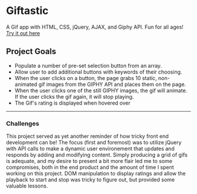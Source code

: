# Giftastic
A Gif app with HTML, CSS, jQuery, AJAX, and Giphy API. Fun for all ages! [Try it out here](https://futurethang.github.io/Giftastic/)




## Project Goals

* Populate a number of pre-set selection button from an array.
* Allow user to add additional buttons with keywords of their choosing.
* When the user clicks on a button, the page grabs 10 static, non-animated gif images from the GIPHY API and places them on the page.
* When the user clicks one of the still GIPHY images, the gif will animate. If the user clicks the gif again, it will stop playing.
* The Gif's rating is displayed when hovered over

- - -

### Challenges

This project served as yet another reminder of how tricky front end development can be! The focus (first and foremost) was to utilize jQuery with API calls to make a dynamic user environement that updates and responds by adding and modifying content. Simply producing a grid of gifs is adequate, and my desire to present a bit more flair led me to some compromises, both in the end product and the amount of time I spent working on this project. DOM manipulation to display ratings and allow the playback to start and stop was tricky to figure out, but provided some valuable lessons.
